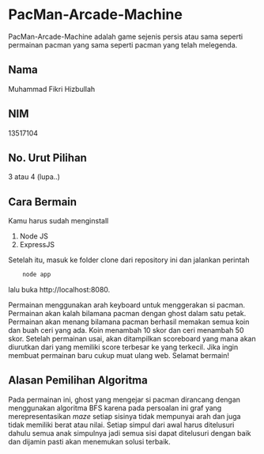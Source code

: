 # PacMan-Arcade-Machine

PacMan-Arcade-Machine adalah game sejenis persis atau sama seperti permainan pacman yang sama seperti pacman yang telah melegenda.

## Nama
Muhammad Fikri Hizbullah

## NIM
13517104

## No. Urut Pilihan
3 atau 4 (lupa..)

## Cara Bermain
Kamu harus sudah menginstall
1. Node JS
2. ExpressJS

Setelah itu, masuk ke folder clone dari repository ini dan jalankan perintah
```bash
    node app
```
lalu buka http://localhost:8080.

Permainan menggunakan arah keyboard untuk menggerakan si pacman. Permainan akan kalah bilamana pacman dengan ghost dalam satu petak. Permainan akan menang bilamana pacman berhasil memakan semua koin dan buah ceri yang ada. Koin menambah 10 skor dan ceri menambah 50 skor. Setelah permainan usai, akan ditampilkan scoreboard yang mana akan diurutkan dari yang memiliki score terbesar ke yang terkecil. Jika ingin membuat permainan baru cukup muat ulang web. Selamat bermain!

## Alasan Pemilihan Algoritma
Pada permainan ini, ghost yang mengejar si pacman dirancang dengan menggunakan algoritma BFS karena pada persoalan ini graf yang merepresentasikan <i>maze</i> setiap sisinya tidak mempunyai arah dan juga tidak memiliki berat atau nilai. Setiap simpul dari awal harus ditelusuri dahulu semua anak simpulnya jadi semua sisi dapat ditelusuri dengan baik dan dijamin pasti akan menemukan solusi terbaik.